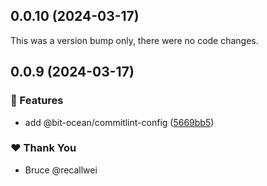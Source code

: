 ## 0.0.10 (2024-03-17)

This was a version bump only, there were no code changes.

## 0.0.9 (2024-03-17)

### 🚀 Features

- add @bit-ocean/commitlint-config ([5669bb5](https://github.com/bit-ocean-studio/infra/commit/5669bb5))

### ❤️ Thank You

- Bruce @recallwei
